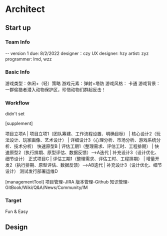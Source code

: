 # Architect

## Start up

### Team Info

-- version 1 due: 8/2/2022
designer：czy
UX designer: hzy
artist: zyz
programmer: lmd, wzz

### Basic Info

游戏类型：休闲+（轻）策略
游戏元素：弹射+塔防
游戏风格： 卡通
游戏背景：一群偷猎者潜入动物保护区，珍惜动物们群起反击！

### Workflow 

didn't set 

[supplement]

项目立项A
|   项目立项1（团队筹建、工作流程设置、明确目标）
|   核心设计2（玩法设计、玩家画像、艺术设计）
|   详细设计3（心理分析、市场分析、游戏系统分析、技术分析）
快速原型B
|   评估工期1（整理需求、评估工时、工程排期）
|   快速原型2（执行排期、原型评估、数据反馈）——>A迭代
|   补充设计3（设计优化、细节设计）
正式项目C
|   评估工期1（整理需求、评估工时、工程排期）
|   增量开发2（执行排期、原型评估、数据反馈）——>AB迭代
|   补充设计3（设计优化、细节设计）
测试发行部署运维D

[managementTool]
项目管理-JIRA
版本管理-Github
知识管理-GitBook/Wiki/Q&A/News/Community/IM


### Target

Fun & Easy

## Design

